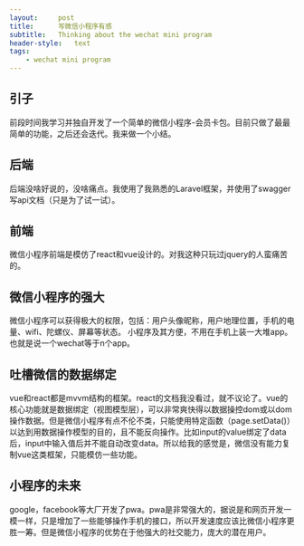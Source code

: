 ```yaml
---
layout:     post
title:      写微信小程序有感
subtitle:   Thinking about the wechat mini program
header-style:   text
tags:
    - wechat mini program
---
```


## 引子
前段时间我学习并独自开发了一个简单的微信小程序-会员卡包。目前只做了最最简单的功能，之后还会迭代。我来做一个小结。

## 后端
后端没啥好说的，没啥痛点。我使用了我熟悉的Laravel框架，并使用了swagger写api文档（只是为了试一试）。

## 前端
微信小程序前端是模仿了react和vue设计的。对我这种只玩过jquery的人蛮痛苦的。

## 微信小程序的强大
微信小程序可以获得极大的权限，包括：用户头像昵称，用户地理位置，手机的电量、wifi、陀螺仪、屏幕等状态。
小程序及其方便，不用在手机上装一大堆app。也就是说一个wechat等于n个app。

## 吐槽微信的数据绑定
vue和react都是mvvm结构的框架。react的文档我没看过，就不议论了。vue的核心功能就是数据绑定（视图模型层），可以非常爽快得以数据操控dom或以dom操作数据。但是微信小程序有点不伦不类，只能使用特定函数（page.setData()）以达到用数据操作模型的目的，且不能反向操作。比如input的value绑定了data后，input中输入值后并不能自动改变data。所以给我的感觉是，微信没有能力复制vue这类框架，只能模仿一些功能。

## 小程序的未来
google，facebook等大厂开发了pwa。pwa是非常强大的，据说是和网页开发一模一样，只是增加了一些能够操作手机的接口，所以开发速度应该比微信小程序更胜一筹。但是微信小程序的优势在于他强大的社交能力，庞大的潜在用户。